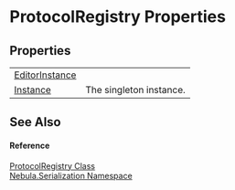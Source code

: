 # ProtocolRegistry Properties




## Properties
<table>
<tr>
<td><a href="P_Nebula_Serialization_ProtocolRegistry_EditorInstance">EditorInstance</a></td>
<td> </td></tr>
<tr>
<td><a href="P_Nebula_Serialization_ProtocolRegistry_Instance">Instance</a></td>
<td>The singleton instance.</td></tr>
</table>

## See Also


#### Reference
<a href="T_Nebula_Serialization_ProtocolRegistry">ProtocolRegistry Class</a>  
<a href="N_Nebula_Serialization">Nebula.Serialization Namespace</a>  
